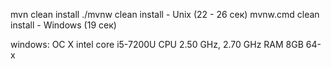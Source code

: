 mvn clean install
./mvnw clean install - Unix (22 - 26 сек)
mvnw.cmd clean install - Windows (19 сек)

windows: 
ОС X
intel core i5-7200U CPU 2.50 GHz, 2.70 GHz
RAM 8GB
64-x
